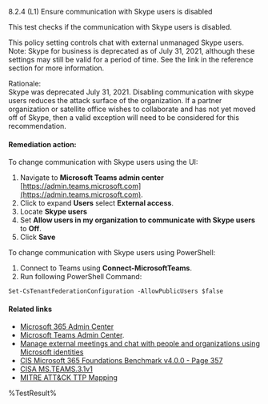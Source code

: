 8.2.4 (L1) Ensure communication with Skype users is disabled

This test checks if the communication with Skype users is disabled.

This policy setting controls chat with external unmanaged Skype users. Note: Skype for business is deprecated as of July 31, 2021, although these settings may still be valid for a period of time. See the link in the reference section for more information.

Rationale:\
Skype was deprecated July 31, 2021. Disabling communication with skype users reduces the attack surface of the organization. If a partner organization or satellite office wishes to collaborate and has not yet moved off of Skype, then a valid exception will need to be considered for this recommendation.

#### Remediation action:

To change communication with Skype users using the UI:
1. Navigate to **Microsoft Teams admin center** [https://admin.teams.microsoft.com](https://admin.teams.microsoft.com).
2. Click to expand **Users** select **External access**.
3. Locate **Skype users**
4. Set **Allow users in my organization to communicate with Skype users** to **Off**.
5. Click **Save**

To change communication with Skype users using PowerShell:
1. Connect to Teams using **Connect-MicrosoftTeams**.
2. Run following PowerShell Command:
```
Set-CsTenantFederationConfiguration -AllowPublicUsers $false
```

#### Related links

* [Microsoft 365 Admin Center](https://admin.microsoft.com)
* [Microsoft Teams Admin Center](https://admin.teams.microsoft.com).
* [Manage external meetings and chat with people and organizations using Microsoft identities](https://learn.microsoft.com/en-us/microsoftteams/trusted-organizations-external-meetings-chat)
* [CIS Microsoft 365 Foundations Benchmark v4.0.0 - Page 357](https://www.cisecurity.org/benchmark/microsoft_365)
* [CISA MS.TEAMS.3.1v1](https://github.com/cisagov/ScubaGear/blob/main/PowerShell/ScubaGear/baselines/teams.md#msteams14v1)
* [MITRE ATT&CK TTP Mapping](https://attack.mitre.org/techniques/T1567/)

<!--- Results --->
%TestResult%